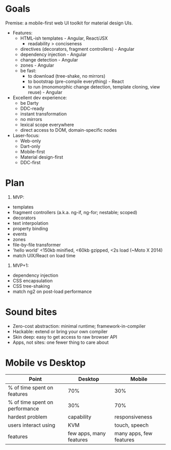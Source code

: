 # Goals

Premise: a mobile-first web UI toolkit for material design UIs.

- Features:
  * HTML-ish templates - Angular, React/JSX
    * readability > conciseness
  * directives (decorators, fragment controllers) - Angular
  * dependency injection - Angular
  * change detection - Angular
  * zones - Angular
  * be fast:
    - to download (tree-shake, no mirrors)
    - to bootstrap (pre-compile everything) - React
    - to run (monomorphic change detection, template cloning, view reuse) - Angular
- Excellent dev experience:
  * be Darty
  * DDC-ready
  * instant transformation
  * no mirrors
  * lexical scope everywhere
  * direct access to DOM, domain-specific nodes
- Laser-focus:
  * Web-only
  * Dart-only
  * Mobile-first
  * Material design-first
  * DDC-first

# Plan

1. MVP:
  - templates
  - fragment controllers (a.k.a. ng-if, ng-for; nestable; scoped)
  - decorators
  - text interpolation
  - property binding
  - events
  - zones
  - file-by-file transformer
  - 'hello world' <150kb minified, <60kb gzipped, <2s load (~Moto X 2014)
  - match UIX/React on load time
1. MVP+1:
  - dependency injection
  - CSS encapsulation
  - CSS tree-shaking
  - match ng2 on post-load performance

# Sound bites

- Zero-cost abstraction: minimal runtime; framework-in-compiler
- Hackable: extend or bring your own compiler
- Skin deep: easy to get access to raw browser API
- Apps, not sites: one fewer thing to care about

# Mobile vs Desktop

| Point | Desktop | Mobile |
| ----- | ------- | ------ |
| % of time spent on features  | 70%  | 30% |
| % of time spent on performance  | 30%  | 70% |
| hardest problem | capability | responsiveness |
| users interact using | KVM | touch, speech |
| features | few apps, many features | many apps, few features |
